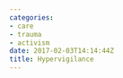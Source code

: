 ```yaml
---
categories:
- care
- trauma
- activism
date: 2017-02-03T14:14:44Z
title: Hypervigilance
---
```



<!--more-->